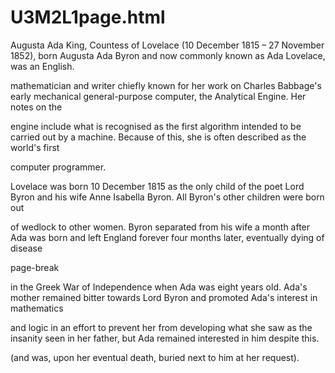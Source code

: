 # U3M2L1page.html
<P>Augusta Ada King, Countess of Lovelace (10 December 1815 – 27 November 1852), born Augusta Ada Byron and now commonly known as Ada Lovelace, was an English.</p>
<page-break>
<p>mathematician and writer chiefly known for her work on Charles Babbage's early mechanical general-purpose computer, the Analytical Engine. Her notes on the </p>
<page-break>
<p>engine include what is recognised as the first algorithm intended to be carried out by a machine. Because of this, she is often described as the world's first</p>
<page-break>
<p>computer programmer.</p>

<page-break>
<page-break>
<p>Lovelace was born 10 December 1815 as the only child of the poet Lord Byron and his wife Anne Isabella Byron. All Byron's other children were born out </p>
<page-break>
<p>of wedlock to other women. Byron separated from his wife a month after Ada was born and left England forever four months later, eventually dying of disease</p>
<p>page-break</p>
<p>in the Greek War of Independence when Ada was eight years old. Ada's mother remained bitter towards Lord Byron and promoted Ada's interest in mathematics</p>
<page-break>
<p>and logic in an effort to prevent her from developing what she saw as the insanity seen in her father, but Ada remained interested in him despite this.</p>
<page-break>
<p>(and was, upon her eventual death, buried next to him at her request).</p>
